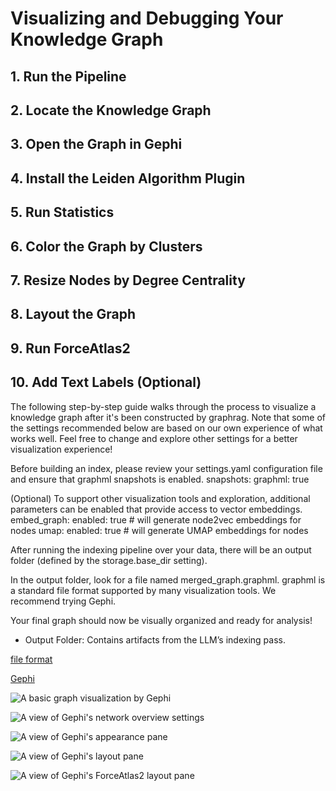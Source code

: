 # Visualizing and Debugging Your Knowledge Graph

## 1. Run the Pipeline

## 2. Locate the Knowledge Graph

## 3. Open the Graph in Gephi

## 4. Install the Leiden Algorithm Plugin

## 5. Run Statistics

## 6. Color the Graph by Clusters

## 7. Resize Nodes by Degree Centrality

## 8. Layout the Graph

## 9. Run ForceAtlas2

## 10. Add Text Labels (Optional)

The following step-by-step guide walks through the process to visualize a knowledge graph after it's been constructed by graphrag. Note that some of the settings recommended below are based on our own experience of what works well. Feel free to change and explore other settings for a better visualization experience!

Before building an index, please review your settings.yaml configuration file and ensure that graphml snapshots is enabled.
snapshots:
  graphml: true

(Optional) To support other visualization tools and exploration, additional parameters can be enabled that provide access to vector embeddings.
embed_graph:
  enabled: true # will generate node2vec embeddings for nodes
umap:
  enabled: true # will generate UMAP embeddings for nodes

After running the indexing pipeline over your data, there will be an output folder (defined by the storage.base_dir setting).

In the output folder, look for a file named merged_graph.graphml. graphml is a standard file format supported by many visualization tools. We recommend trying Gephi.











Your final graph should now be visually organized and ready for analysis!

- Output Folder: Contains artifacts from the LLM’s indexing pass.

[](#__codelineno-0-1)

[](#__codelineno-0-2)

[](#__codelineno-1-1)

[](#__codelineno-1-2)

[](#__codelineno-1-3)

[](#__codelineno-1-4)

[file format](http://graphml.graphdrawing.org)

[Gephi](https://gephi.org)

![A basic graph visualization by Gephi](https://microsoft.github.io/graphrag/../img/viz_guide/gephi-initial-graph-example.png)

![A view of Gephi's network overview settings](https://microsoft.github.io/graphrag/../img/viz_guide/gephi-network-overview-settings.png)

![A view of Gephi's appearance pane](https://microsoft.github.io/graphrag/../img/viz_guide/gephi-appearance-pane.png)

![A view of Gephi's layout pane](https://microsoft.github.io/graphrag/../img/viz_guide/gephi-layout-pane.png)

![A view of Gephi's ForceAtlas2 layout pane](https://microsoft.github.io/graphrag/../img/viz_guide/gephi-layout-forceatlas2-pane.png)


